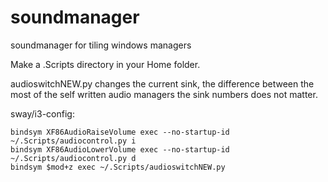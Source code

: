 # soundmanager
soundmanager for tiling windows managers

Make a .Scripts directory in your Home folder.

audioswitchNEW.py changes the current sink, the difference between the most of the self written audio managers the sink numbers does not matter.

sway/i3-config:
```
bindsym XF86AudioRaiseVolume exec --no-startup-id ~/.Scripts/audiocontrol.py i
bindsym XF86AudioLowerVolume exec --no-startup-id ~/.Scripts/audiocontrol.py d
bindsym $mod+z exec ~/.Scripts/audioswitchNEW.py
```

